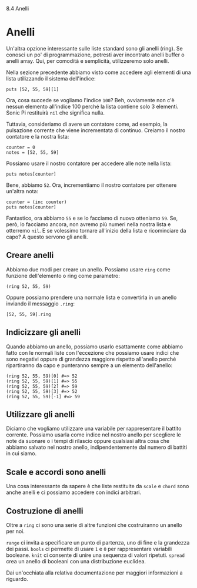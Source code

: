 8.4 Anelli

# Anelli

Un'altra opzione interessante sulle liste standard sono gli anelli (ring). Se conosci un po' di programmazione, potresti aver incontrato anelli buffer o anelli array. Qui, per comodità e semplicità, utilizzeremo solo anelli.

Nella sezione precedente abbiamo visto come accedere agli elementi di una lista utilizzando il sistema dell'indice:

```
puts [52, 55, 59][1]
```

Ora, cosa succede se vogliamo l'indice `100`? Beh, ovviamente non c'è nessun elemento all'indice 100 perché la lista contiene solo 3 elementi. Sonic Pi restituirà `nil` che significa nulla.

Tuttavia, consideriamo di avere un contatore come, ad esempio, la pulsazione corrente che viene incrementata di continuo. Creiamo il nostro contatore e la nostra lista:

```
counter = 0
notes = [52, 55, 59]
```

Possiamo usare il nostro contatore per accedere alle note nella lista:

```
puts notes[counter]
```

Bene, abbiamo `52`. Ora, incrementiamo il nostro contatore per ottenere un'altra nota:

```
counter = (inc counter)
puts notes[counter]
```

Fantastico, ora abbiamo `55` e se lo facciamo di nuovo otteniamo `59`. Se, però, lo facciamo ancora, non avremo più numeri nella nostra lista e otterremo `nil`. E se volessimo tornare all'inizio della lista e ricominciare da capo? A questo servono gli anelli.

## Creare anelli

Abbiamo due modi per creare un anello. Possiamo usare `ring` come funzione dell'elemento o ring come parametro:

```
(ring 52, 55, 59)
```

Oppure possiamo prendere una normale lista e convertirla in un anello inviando il messaggio `.ring`:

```
[52, 55, 59].ring
```

## Indicizzare gli anelli

Quando abbiamo un anello, possiamo usarlo esattamente come abbiamo fatto con le normali liste con l'eccezione che possiamo usare indici che sono negativi oppure di grandezza maggiore rispetto all'anello perché ripartiranno da capo e punteranno sempre a un elemento dell'anello:

```
(ring 52, 55, 59)[0] #=> 52
(ring 52, 55, 59)[1] #=> 55
(ring 52, 55, 59)[2] #=> 59
(ring 52, 55, 59)[3] #=> 52
(ring 52, 55, 59)[-1] #=> 59
```

## Utilizzare gli anelli

Diciamo che vogliamo utilizzare una variabile per rappresentare il battito corrente. Possiamo usarla come indice nel nostro anello per scegliere le note da suonare o i tempi di rilascio oppure qualsiasi altra cosa che abbiamo salvato nel nostro anello, indipendentemente dal numero di battiti in cui siamo.

## Scale e accordi sono anelli

Una cosa interessante da sapere è che liste restituite da `scale` e `chord` sono anche anelli e ci possiamo accedere con indici arbitrari.

## Costruzione di anelli

Oltre a `ring` ci sono una serie di altre funzioni che costruiranno un anello per noi.

`range` ci invita a specificare un punto di partenza, uno di fine e la grandezza dei passi.
`bools` ci permette di usare `1` e `0` per rappresentare variabili booleane.
`knit` ci consente di unire una sequenza di valori ripetuti.
`spread` crea un anello di booleani con una distribuzione euclidea.

Dai un'occhiata alla relativa documentazione per maggiori informazioni a riguardo.

